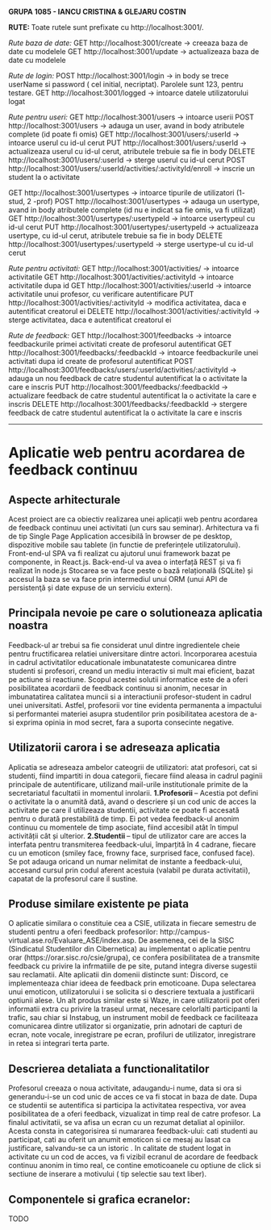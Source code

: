 <b>GRUPA 1085 - IANCU CRISTINA & GLEJARU COSTIN</b>

<b>RUTE: </b>
Toate rutele sunt prefixate cu http://localhost:3001/.

<i>Rute baza de date:</i>
GET http://localhost:3001/create -> creeaza baza de date cu modelele
GET http://localhost:3001/update -> actualizeaza baza de date cu modelele

<i>Rute de login:</i>
POST http://localhost:3001/login -> in body se trece userName si password ( cel initial, necriptat). Parolele sunt 123, pentru testare.
GET http://localhost:3001/logged -> intoarce datele utilizatorului logat

<i>Rute pentru useri:</i>
GET http://localhost:3001/users -> intoarce userii
POST http://localhost:3001/users -> adauga un user, avand in body atributele complete (id poate fi omis)
GET http://localhost:3001/users/:userId -> intoarce userul cu id-ul cerut
PUT http://localhost:3001/users/:userId -> actualizeaza userul cu id-ul cerut, atributele trebuie sa fie in body
DELETE http://localhost:3001/users/:userId -> sterge userul cu id-ul cerut
POST http://localhost:3001/users/:userId/activities/:activityId/enroll -> inscrie un student la o activitate


GET http://localhost:3001/usertypes -> intoarce tipurile de utilizatori (1- stud, 2 -prof)
POST http://localhost:3001/usertypes -> adauga un usertype, avand in body atributele complete (id nu e indicat sa fie omis, va fi utilizat)
GET http://localhost:3001/usertypes/:usertypeId -> intoarce usertypeul cu id-ul cerut
PUT http://localhost:3001/usertypes/:usertypeId  -> actualizeaza usertype, cu id-ul cerut, atributele trebuie sa fie in body
DELETE http://localhost:3001/usertypes/:usertypeId  -> sterge usertype-ul cu id-ul cerut

<i>Rute pentru activitati:</i>
GET http://localhost:3001/activities/ -> intoarce activitatile
GET http://localhost:3001/activities/:activityId -> intoarce activitatile dupa id
GET http://localhost:3001/activities/:userId -> intoarce activitatile unui profesor, cu verificare autentificare
PUT http://localhost:3001/activities/:activityId -> modifica activitatea, daca e autentificat creatorul ei
DELETE http://localhost:3001/activities/:activityId -> sterge activitatea, daca e autentificat creatorul ei

<i>Rute de feedback:</i>
GET http://localhost:3001/feedbacks -> intoarce feedbackurile primei activitati create de profesorul autentificat
GET http://localhost:3001/feedbacks/:feedbackId -> intoarce feedbackurile unei activitati dupa id create de profesorul autentificat
POST http://localhost:3001/feedbacks/users/:userId/activities/:activityId -> adauga un nou feedback de catre studentul autentificat la o activitate la care e inscris
PUT http://localhost:3001/feedbacks/:feedbackId -> actualizare feedback de catre studentul autentificat la o activitate la care e inscris
DELETE http://localhost:3001/feedbacks/:feedbackId -> stergere feedback de catre studentul autentificat la o activitate la care e inscris

---------------------------------------------------------------------------

<h1>Aplicatie web pentru acordarea de feedback continuu</h1>
<h2>Aspecte arhitecturale</h2>
Acest proiect are ca obiectiv realizarea unei aplicații web pentru acordarea de feedback continuu unei activitati (un curs sau seminar). Arhitectura va fi de tip Single Page Application accesibilă în browser de pe desktop, dispozitive mobile sau tablete (in functie de preferințele utilizatorului).
Front-end-ul SPA va fi realizat cu ajutorul unui framework bazat pe componente, in React.js. Back-end-ul va avea o interfață REST și va fi realizat în node.js Stocarea se va face peste o bază relațională (SQLite) și accesul la baza se va face prin intermediul unui ORM (unui API de persistenţă și date expuse de un serviciu extern).

<h2>Principala nevoie pe care o solutioneaza aplicatia noastra</h2>
Feedback-ul ar trebui sa fie considerat unul dintre ingredientele cheie pentru fructificarea relatiei universitare dintre actori. Incorporarea acestuia in cadrul activitatilor educationale imbunatateste comunicarea dintre studenti si profesori, creand un mediu interactiv si mult mai eficient, bazat pe actiune si reactiune.
Scopul acestei solutii informatice este de a oferi posibilitatea acordarii de feedback continuu si anonim, necesar in imbunatatirea calitatea muncii si a interactiunii profesor-student in cadrul unei universitati. Astfel, profesorii vor tine evidenta permanenta a impactului si performantei materiei asupra studentilor prin posibilitatea acestora de a-si exprima opinia in mod secret, fara a suporta consecinte negative. 

<h2>Utilizatorii carora i se adreseaza aplicatia</h2>
Aplicatia se adreseaza ambelor cateogrii de utilizatori: atat profesori, cat si studenti, fiind impartiti in doua categorii, fiecare fiind aleasa in cadrul paginii principale de autentificare, utilizand mail-urile institutionale primite de la secretariatul facultatii in momentul inrolarii. 
<b>1.Profesorii </b>– Acestia pot defini o activitate la o anumită dată, avand o descriere și un cod unic de acces la activitate pe care il utilizeaza studentii, activitate ce poate fi accesată pentru o durată prestabilită de timp. Ei pot vedea feedback-ul anonim continuu cu momentele de timp asociate,  fiind accesibil atât în timpul activității cât și ulterior.
<b>2.Studentii </b>– tipul de utilizator care are acces la interfata pentru transmiterea feedback-ului, împarțită în 4 cadrane, fiecare cu un emoticon (smiley face, frowny face, surprised face, confused face). Se pot adauga oricand un numar nelimitat de instante a feedback-ului, accesand cursul prin codul aferent acestuia (valabil pe durata activitatii), capatat de la profesorul care il sustine. 

<h2>Produse similare existente pe piata</h2>
O aplicatie similara o constituie cea a CSIE, utilizata in fiecare semestru de studenti pentru a oferi feedback profesorilor: http://campus-virtual.ase.ro/Evaluare_ASE/index.asp.
De asemenea, cei de la SISC (Sindicatul Studentilor din Cibernetica) au implementat o aplicatie pentru orar (https://orar.sisc.ro/csie/grupa), ce confera posibilitatea de a transmite feedback cu privire la infrmatiile de pe site, putand integra diverse sugestii sau reclamatii.
Alte aplicatii din domenii distincte sunt: Discord, ce implementeaza chiar ideea de feedback prin emoticoane. Dupa selectarea unui emoticon, utilizatorului i se solicita si o descriere textuala a justificarii optiunii alese. Un alt produs similar este si Waze, in care utilizatorii pot oferi informatii extra cu privire la traseul urmat, necesare celorlalti participanti la trafic, sau chiar si Instabug, un instrument mobil de feedback ce faciliteaza comunicarea dintre utilizator si organizatie, prin adnotari de capturi de ecran, note vocale, inregistrare pe ecran, profiluri de utilizator, inregistrare in retea si integrari terta parte.

<h2>Descrierea detaliata a functionalitatilor</h2>
Profesorul creeaza o noua activitate, adaugandu-i nume, data si ora si generandu-i-se un cod unic de acces ce va fi stocat in baza de date. Dupa ce studentii se autentifica si participa la activitatea respectiva, vor avea posibilitatea de a oferi feedback, vizualizat in timp real de catre profesor. La finalul activitatii, se va afisa un ecran cu un rezumat detaliat al opiniilor. Acesta consta in categorisirea si numararea feedback-ului: cati studenti au participat, cati au oferit un anumit emoticon si ce mesaj au lasat ca justificare, salvandu-se ca un istoric . In calitate de student logat in activitate cu un cod de acces, va fi vizibil ecranul de acordare de feedback continuu anonim in timo real, ce contine emoticoanele cu optiune de click si sectiune de inserare a motivului ( tip selectie sau text liber).

<h2>Componentele si grafica ecranelor:</h2>
TODO 


